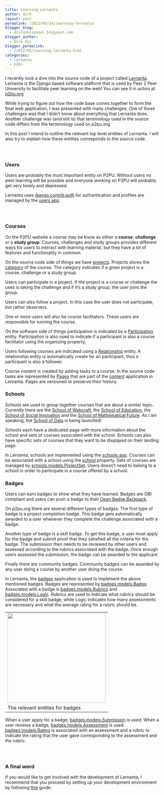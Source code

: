 ```yaml
---
title: Learning Lernanta
author: dirk
layout: post
permalink: /2012/05/24/learning-lernanta/
blogger_blog:
  - disfunksioneel.blogspot.com
blogger_author:
  - Dirk Uys
blogger_permalink:
  - /2012/05/learning-lernanta.html
categories:
  - lernanta
  - p2pu
---
```

I recently took a dive into the source code of a project called <a href="https://github.com/p2pu/lernanta" target="_blank">Lernanta</a>. Lernanta is the Django based software platform that is used by Peer 2 Peer University to facilitate peer learning on the web! You can see it in action at [p2pu.org][1]

While trying to figure out how the code base comes together to form the final web application, I was presented with many challenges. One of those challenges was that I didn&#8217;t know about everything that Lernanta does. Another challenge was (and still is) that terminology used in the source code differs from the terminology used on p2pu.org.

In this post I intend to outline the relevant top level entities of Lernanta. I will also try to explain how these entities corresponds to the source code.  
### 

### 

###  

### Users

Users are probably the most important entity on P2PU. Without users no peer learning will be possible and everyone working on P2PU will probably get very lonely and depressed.

Lernanta uses [django.contrib.auth][2] for authentication and profiles are managed by the [users app][3].  
### 

### 

###  

### Courses

On the P2PU website a course may be know as either a **course**, **challenge** or a **study group**. Courses, challenges and study groups provides different ways for users to interact with learning material, but they have a lot of features and functionality in common.

On the source code side of things we have [projects][4]. Projects stores the [category][5] of the course. The category indicates if a given project is a course, challenge or a study group.

Users can participate in a project. If the project is a course or challenge the uses is taking the challenge and if it&#8217;s a study group, the user joins the group.

Users can also follow a project. In this case the user does not participate, but rather observers.

One or more users will also be course facilitators. These users are responsible for running the course.

On the software side of things participation is indicated by a [Participation][6] entity. Participation is also used to indicate if a participant is also a course facilitator using the organizing property.

Users following courses are indicated using a [Relationship][7] entity. A relationship entity is automatically create for an participant, thus a participant is also a follower.

Course content is created by adding tasks to a course. In the source code tasks are represented by [Pages][8] that are part of the [content][9] application in Lernanta. Pages are versioned to preserve their history.  
### 

### Schools

Schools are used to group together courses that are about a similar topic. Currently there are the [School of Webcraft][10], the [School of Education][11], the [School of Social Innovation][12] and the [School of Mathematical Future][13]. As I am speaking, the [School of Data][14] is being launched!

Schools each have a dedicated page with more information about the school and sets of courses associated with the school. Schools can also have specific sets of courses that they want to be displayed on their landing page.

In Lernanta, schools are implemented using the [schools app][15]. Courses can be associated with a school using the [school][16] property. Sets of courses are managed by [schools.models.ProjectSet][17]. Users doesn&#8217;t need to belong to a school in order to participate in a course offered by a school.  
### 

### Badges

Users can earn badges to show what they have learned. Badges are OBI compliant and users can push a badge to their [Open Badge Backpack][18].

On p2pu.org there are several different types of badges. The first type of badge is a project completion badge. This badge gets automatically awarded to a user whenever they complete the challenge associated with a badge.

Another type of badge is a skill badge. To get this badge, a user must apply for the badge and submit proof that they satisfied all the criteria for the badge. The submission then needs to be reviewed by other users and assessed according to the rubrics associated with the badge. Once enough users assessed the submission, the badge can be awarded to the applicant

Finally there are community badges. Community badges can be awarded by any user doing a course by another user doing the course.

In Lernanta, the [badges][19] application is used to implement the above mentioned badges. Badges are represented by [badges.models.Badge][20]. Associated with a badge is [badges.models.Rubrics][21] and [badges.models.Logic][22]. Rubrics are used to indicate what rubrics should be considered for a skill badge, while Logic indicates how many assessments are necessary and what the average rating for a rubric should be.

<table align="center" cellpadding="0" cellspacing="0">
  <tr>
    <td>
      <a href="http://4.bp.blogspot.com/-Pk3K24v8b_E/T79ZUFwDUDI/AAAAAAAAAJI/fx8KYWDlacc/s1600/badges_diagram.jpg" imageanchor="1"><img border="0" height="293" src="http://4.bp.blogspot.com/-Pk3K24v8b_E/T79ZUFwDUDI/AAAAAAAAAJI/fx8KYWDlacc/s320/badges_diagram.jpg" width="320" /></a>
    </td>
  </tr>
  
  <tr>
    <td>
      The relevant entities for badges
    </td>
  </tr>
</table>

When a user apply for a badge, [badges.models.Submission][23] is used. When a user reviews a badge, [badges.models.Assessment][24] is used. [badges.models.Rating][25] is associated with an assessment and a rubric to indicate the rating that the user gave corresponding to the assessment and the rubric.  
### 

###  

### A final word

If you would like to get involved with the development of Lernanta, I recommend that you proceed by setting up your development environment by following [this][26] guide.

 [1]: https://www.p2pu.org/
 [2]: https://docs.djangoproject.com/en/dev/topics/auth/
 [3]: https://github.com/p2pu/lernanta/tree/master/lernanta/apps/users
 [4]: https://github.com/p2pu/lernanta/tree/master/lernanta/apps/projects
 [5]: https://github.com/p2pu/lernanta/blob/master/lernanta/apps/projects/models.py#L60
 [6]: https://github.com/p2pu/lernanta/blob/master/lernanta/apps/projects/models.py#L479
 [7]: https://github.com/p2pu/lernanta/blob/master/lernanta/apps/relationships/models.py#L21
 [8]: https://github.com/p2pu/lernanta/blob/master/lernanta/apps/content/models.py#L25
 [9]: https://github.com/p2pu/lernanta/tree/master/lernanta/apps/content
 [10]: https://p2pu.org/en/schools/school-of-webcraft/
 [11]: https://p2pu.org/en/schools/school-of-ed-pilot/
 [12]: https://p2pu.org/en/schools/school-of-social-innovation/
 [13]: https://p2pu.org/en/schools/school-of-the-mathematical-future/
 [14]: http://schoolofdata.org/
 [15]: https://github.com/p2pu/lernanta/tree/master/lernanta/apps/schools
 [16]: https://github.com/p2pu/lernanta/blob/master/lernanta/apps/projects/models.py#L81
 [17]: https://github.com/p2pu/lernanta/blob/master/lernanta/apps/schools/models.py#L102
 [18]: http://beta.openbadges.org/
 [19]: https://github.com/p2pu/lernanta/tree/master/lernanta/apps/badges
 [20]: https://github.com/p2pu/lernanta/blob/master/lernanta/apps/badges/models.py#L50
 [21]: https://github.com/p2pu/lernanta/blob/master/lernanta/apps/badges/models.py#L248
 [22]: https://github.com/p2pu/lernanta/blob/master/lernanta/apps/badges/models.py#L256
 [23]: https://github.com/p2pu/lernanta/blob/master/lernanta/apps/badges/models.py#L284
 [24]: https://github.com/p2pu/lernanta/blob/master/lernanta/apps/badges/models.py#L320
 [25]: https://github.com/p2pu/lernanta/blob/master/lernanta/apps/badges/models.py#L395
 [26]: https://github.com/p2pu/lernanta/wiki/Lernanta%27s-Setup-Install
